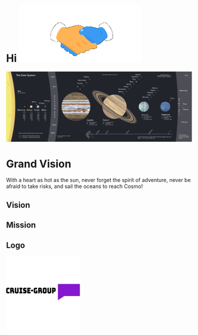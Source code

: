# Hi ![img](https://github.com/cruise-group/.github/blob/main/profile/handshake.gif)

![Solar-System](https://github.com/cruise-group/.github/blob/main/profile/Solar-System.png)

# Grand Vision
With a heart as hot as the sun, never forget the spirit of adventure, never be afraid to take risks, and sail the oceans to reach Cosmo!


## Vision


## Mission


## Logo
![logo](https://github.com/cruise-group/.github/blob/main/profile/GRUISE-GROuP-logo_200x200.png)